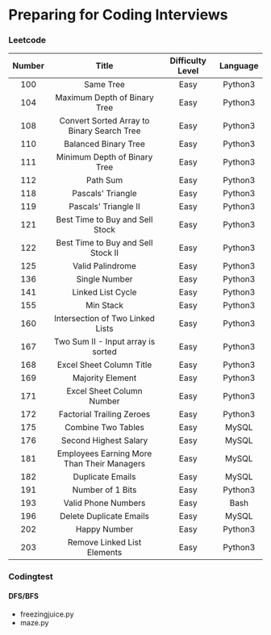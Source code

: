 # Preparing for Coding Interviews
### Leetcode
| Number | Title | Difficulty Level | Language |
| :--------:| :---------------: | :--------------: | :------: |
| 100   | Same Tree         | Easy             | Python3  |
| 104   | Maximum Depth of Binary Tree | Easy             | Python3  |
| 108   | Convert Sorted Array to Binary Search Tree | Easy             | Python3  |
| 110   | Balanced Binary Tree | Easy             | Python3  |
| 111   | Minimum Depth of Binary Tree | Easy             | Python3  |
| 112   | Path Sum | Easy             | Python3  |
| 118   | Pascals' Triangle | Easy             | Python3  |
| 119   | Pascals' Triangle II | Easy             | Python3  |
| 121   | Best Time to Buy and Sell Stock | Easy             | Python3  |
| 122   | Best Time to Buy and Sell Stock II | Easy             | Python3  |
| 125   | Valid Palindrome | Easy             | Python3  |
| 136   | Single Number | Easy             | Python3  |
| 141   | Linked List Cycle | Easy             | Python3  |
| 155   | Min Stack | Easy             | Python3  |
| 160   | Intersection of Two Linked Lists | Easy             | Python3  |
| 167   | Two Sum II - Input array is sorted | Easy             | Python3  |
| 168   | Excel Sheet Column Title | Easy             | Python3  |
| 169   | Majority Element  | Easy             | Python3  |
| 171   | Excel Sheet Column Number | Easy             | Python3  |
| 172   | Factorial Trailing Zeroes | Easy             | Python3  |
| 175   | Combine Two Tables | Easy             | MySQL  |
| 176   | Second Highest Salary | Easy             | MySQL  |
| 181   |  Employees Earning More Than Their Managers | Easy             | MySQL  |
| 182   |  Duplicate Emails | Easy             | MySQL  |
| 191   |  Number of 1 Bits | Easy             | Python3 |
| 193   | Valid Phone Numbers | Easy             | Bash |
| 196   | Delete Duplicate Emails | Easy             | MySQL |
| 202  |  Happy Number | Easy             | Python3 |
| 203  |  Remove Linked List Elements | Easy             | Python3 |

### Codingtest
#### DFS/BFS
- freezingjuice.py
- maze.py